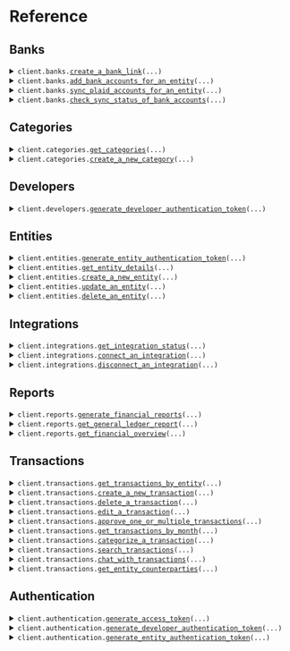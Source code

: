 # Reference
## Banks
<details><summary><code>client.banks.<a href="src/openledger/banks/client.py">create_a_bank_link</a>(...)</code></summary>
<dl>
<dd>

#### 📝 Description

<dl>
<dd>

<dl>
<dd>

Creates a new Plaid link token for connecting a bank account
</dd>
</dl>
</dd>
</dl>

#### 🔌 Usage

<dl>
<dd>

<dl>
<dd>

```python
from openledger import OpenLedgerClient

client = OpenLedgerClient(
    token="YOUR_TOKEN",
)
client.banks.create_a_bank_link(
    entity_id="ent_123456",
)

```
</dd>
</dl>
</dd>
</dl>

#### ⚙️ Parameters

<dl>
<dd>

<dl>
<dd>

**entity_id:** `str` — The ID of the entity to create the link token for
    
</dd>
</dl>

<dl>
<dd>

**request_options:** `typing.Optional[RequestOptions]` — Request-specific configuration.
    
</dd>
</dl>
</dd>
</dl>


</dd>
</dl>
</details>

<details><summary><code>client.banks.<a href="src/openledger/banks/client.py">add_bank_accounts_for_an_entity</a>(...)</code></summary>
<dl>
<dd>

#### 📝 Description

<dl>
<dd>

<dl>
<dd>

Adds bank accounts to an entity using a Plaid public token obtained from the Plaid Link interface
</dd>
</dl>
</dd>
</dl>

#### 🔌 Usage

<dl>
<dd>

<dl>
<dd>

```python
from openledger import OpenLedgerClient

client = OpenLedgerClient(
    token="YOUR_TOKEN",
)
client.banks.add_bank_accounts_for_an_entity(
    entity_id="entityId",
    public_token="public_token",
)

```
</dd>
</dl>
</dd>
</dl>

#### ⚙️ Parameters

<dl>
<dd>

<dl>
<dd>

**entity_id:** `str` — The ID of the entity to add bank accounts for
    
</dd>
</dl>

<dl>
<dd>

**public_token:** `str` — The public token obtained from Plaid Link
    
</dd>
</dl>

<dl>
<dd>

**request_options:** `typing.Optional[RequestOptions]` — Request-specific configuration.
    
</dd>
</dl>
</dd>
</dl>


</dd>
</dl>
</details>

<details><summary><code>client.banks.<a href="src/openledger/banks/client.py">sync_plaid_accounts_for_an_entity</a>(...)</code></summary>
<dl>
<dd>

#### 📝 Description

<dl>
<dd>

<dl>
<dd>

Synchronizes transaction data for all connected Plaid accounts belonging to an entity
</dd>
</dl>
</dd>
</dl>

#### 🔌 Usage

<dl>
<dd>

<dl>
<dd>

```python
from openledger import OpenLedgerClient

client = OpenLedgerClient(
    token="YOUR_TOKEN",
)
client.banks.sync_plaid_accounts_for_an_entity(
    entity_id="entityId",
)

```
</dd>
</dl>
</dd>
</dl>

#### ⚙️ Parameters

<dl>
<dd>

<dl>
<dd>

**entity_id:** `str` 
    
</dd>
</dl>

<dl>
<dd>

**request_options:** `typing.Optional[RequestOptions]` — Request-specific configuration.
    
</dd>
</dl>
</dd>
</dl>


</dd>
</dl>
</details>

<details><summary><code>client.banks.<a href="src/openledger/banks/client.py">check_sync_status_of_bank_accounts</a>(...)</code></summary>
<dl>
<dd>

#### 📝 Description

<dl>
<dd>

<dl>
<dd>

Check the synchronization status of bank accounts for an entity
</dd>
</dl>
</dd>
</dl>

#### 🔌 Usage

<dl>
<dd>

<dl>
<dd>

```python
from openledger import OpenLedgerClient

client = OpenLedgerClient(
    token="YOUR_TOKEN",
)
client.banks.check_sync_status_of_bank_accounts(
    entity_id="entityId",
)

```
</dd>
</dl>
</dd>
</dl>

#### ⚙️ Parameters

<dl>
<dd>

<dl>
<dd>

**entity_id:** `str` — The ID of the entity to check sync status for
    
</dd>
</dl>

<dl>
<dd>

**request_options:** `typing.Optional[RequestOptions]` — Request-specific configuration.
    
</dd>
</dl>
</dd>
</dl>


</dd>
</dl>
</details>

## Categories
<details><summary><code>client.categories.<a href="src/openledger/categories/client.py">get_categories</a>(...)</code></summary>
<dl>
<dd>

#### 📝 Description

<dl>
<dd>

<dl>
<dd>

Retrieves all categories
</dd>
</dl>
</dd>
</dl>

#### 🔌 Usage

<dl>
<dd>

<dl>
<dd>

```python
from openledger import OpenLedgerClient

client = OpenLedgerClient(
    token="YOUR_TOKEN",
)
client.categories.get_categories(
    entity_id="entityId",
)

```
</dd>
</dl>
</dd>
</dl>

#### ⚙️ Parameters

<dl>
<dd>

<dl>
<dd>

**entity_id:** `str` — The ID of the entity
    
</dd>
</dl>

<dl>
<dd>

**request_options:** `typing.Optional[RequestOptions]` — Request-specific configuration.
    
</dd>
</dl>
</dd>
</dl>


</dd>
</dl>
</details>

<details><summary><code>client.categories.<a href="src/openledger/categories/client.py">create_a_new_category</a>(...)</code></summary>
<dl>
<dd>

#### 📝 Description

<dl>
<dd>

<dl>
<dd>

Creates a new category for the specified entity
</dd>
</dl>
</dd>
</dl>

#### 🔌 Usage

<dl>
<dd>

<dl>
<dd>

```python
from openledger import OpenLedgerClient

client = OpenLedgerClient(
    token="YOUR_TOKEN",
)
client.categories.create_a_new_category(
    entity_id="entityId",
    name="name",
    type="ASSET",
)

```
</dd>
</dl>
</dd>
</dl>

#### ⚙️ Parameters

<dl>
<dd>

<dl>
<dd>

**entity_id:** `str` — The ID of the entity to create the category for
    
</dd>
</dl>

<dl>
<dd>

**name:** `str` — The name of the category
    
</dd>
</dl>

<dl>
<dd>

**type:** `PostV1CategoriesRequestType` 

The type of category. Must be one of:
* ASSET - For asset accounts
* LIABILITY - For liability accounts
* EQUITY - For equity accounts
* REVENUE - For revenue accounts
* EXPENSE - For expense accounts
    
</dd>
</dl>

<dl>
<dd>

**sub_type_code:** `typing.Optional[int]` — Optional subtype code for the category
    
</dd>
</dl>

<dl>
<dd>

**request_options:** `typing.Optional[RequestOptions]` — Request-specific configuration.
    
</dd>
</dl>
</dd>
</dl>


</dd>
</dl>
</details>

## Developers
<details><summary><code>client.developers.<a href="src/openledger/developers/client.py">generate_developer_authentication_token</a>(...)</code></summary>
<dl>
<dd>

#### 📝 Description

<dl>
<dd>

<dl>
<dd>

Generates a JWT token for developer authentication
</dd>
</dl>
</dd>
</dl>

#### 🔌 Usage

<dl>
<dd>

<dl>
<dd>

```python
from openledger import OpenLedgerClient

client = OpenLedgerClient(
    token="YOUR_TOKEN",
)
client.developers.generate_developer_authentication_token(
    developer_id="developerId",
    api_key="apiKey",
)

```
</dd>
</dl>
</dd>
</dl>

#### ⚙️ Parameters

<dl>
<dd>

<dl>
<dd>

**developer_id:** `str` — The ID of the developer
    
</dd>
</dl>

<dl>
<dd>

**api_key:** `str` — The API key for the developer
    
</dd>
</dl>

<dl>
<dd>

**request_options:** `typing.Optional[RequestOptions]` — Request-specific configuration.
    
</dd>
</dl>
</dd>
</dl>


</dd>
</dl>
</details>

## Entities
<details><summary><code>client.entities.<a href="src/openledger/entities/client.py">generate_entity_authentication_token</a>(...)</code></summary>
<dl>
<dd>

#### 📝 Description

<dl>
<dd>

<dl>
<dd>

Generates a JWT token for entity authentication
</dd>
</dl>
</dd>
</dl>

#### 🔌 Usage

<dl>
<dd>

<dl>
<dd>

```python
from openledger import OpenLedgerClient

client = OpenLedgerClient(
    token="YOUR_TOKEN",
)
client.entities.generate_entity_authentication_token(
    entity_id="entityId",
    api_key="apiKey",
    developer_id="developerId",
)

```
</dd>
</dl>
</dd>
</dl>

#### ⚙️ Parameters

<dl>
<dd>

<dl>
<dd>

**entity_id:** `str` — The ID of the entity
    
</dd>
</dl>

<dl>
<dd>

**api_key:** `str` — The API key for the entity
    
</dd>
</dl>

<dl>
<dd>

**developer_id:** `str` — The ID of the developer
    
</dd>
</dl>

<dl>
<dd>

**request_options:** `typing.Optional[RequestOptions]` — Request-specific configuration.
    
</dd>
</dl>
</dd>
</dl>


</dd>
</dl>
</details>

<details><summary><code>client.entities.<a href="src/openledger/entities/client.py">get_entity_details</a>(...)</code></summary>
<dl>
<dd>

#### 📝 Description

<dl>
<dd>

<dl>
<dd>

Retrieves details for a specific entity
</dd>
</dl>
</dd>
</dl>

#### 🔌 Usage

<dl>
<dd>

<dl>
<dd>

```python
from openledger import OpenLedgerClient

client = OpenLedgerClient(
    token="YOUR_TOKEN",
)
client.entities.get_entity_details()

```
</dd>
</dl>
</dd>
</dl>

#### ⚙️ Parameters

<dl>
<dd>

<dl>
<dd>

**entity_id:** `typing.Optional[str]` — ID of the entity to retrieve
    
</dd>
</dl>

<dl>
<dd>

**request_options:** `typing.Optional[RequestOptions]` — Request-specific configuration.
    
</dd>
</dl>
</dd>
</dl>


</dd>
</dl>
</details>

<details><summary><code>client.entities.<a href="src/openledger/entities/client.py">create_a_new_entity</a>(...)</code></summary>
<dl>
<dd>

#### 📝 Description

<dl>
<dd>

<dl>
<dd>

Creates a new entity with the provided details
</dd>
</dl>
</dd>
</dl>

#### 🔌 Usage

<dl>
<dd>

<dl>
<dd>

```python
from openledger import OpenLedgerClient

client = OpenLedgerClient(
    token="YOUR_TOKEN",
)
client.entities.create_a_new_entity(
    developer_id="{{developerId}}",
)

```
</dd>
</dl>
</dd>
</dl>

#### ⚙️ Parameters

<dl>
<dd>

<dl>
<dd>

**developer_id:** `str` — ID of the developer creating the entity
    
</dd>
</dl>

<dl>
<dd>

**external_id:** `typing.Optional[str]` — External identifier for the entity
    
</dd>
</dl>

<dl>
<dd>

**legal_name:** `typing.Optional[str]` — Legal name of the entity
    
</dd>
</dl>

<dl>
<dd>

**tin:** `typing.Optional[str]` — Tax Identification Number
    
</dd>
</dl>

<dl>
<dd>

**us_state:** `typing.Optional[str]` — US state code
    
</dd>
</dl>

<dl>
<dd>

**entity_type:** `typing.Optional[str]` — Type of entity
    
</dd>
</dl>

<dl>
<dd>

**phone_number:** `typing.Optional[str]` — Contact phone number
    
</dd>
</dl>

<dl>
<dd>

**status:** `typing.Optional[str]` — Current status of the entity
    
</dd>
</dl>

<dl>
<dd>

**clerk_id:** `typing.Optional[str]` — Clerk ID (alternative to developerId)
    
</dd>
</dl>

<dl>
<dd>

**date_created:** `typing.Optional[dt.datetime]` — When the entity was created
    
</dd>
</dl>

<dl>
<dd>

**instance_id:** `typing.Optional[str]` — ID of the instance to associate with the entity
    
</dd>
</dl>

<dl>
<dd>

**request_options:** `typing.Optional[RequestOptions]` — Request-specific configuration.
    
</dd>
</dl>
</dd>
</dl>


</dd>
</dl>
</details>

<details><summary><code>client.entities.<a href="src/openledger/entities/client.py">update_an_entity</a>(...)</code></summary>
<dl>
<dd>

#### 📝 Description

<dl>
<dd>

<dl>
<dd>

Updates an existing entity's details
</dd>
</dl>
</dd>
</dl>

#### 🔌 Usage

<dl>
<dd>

<dl>
<dd>

```python
from openledger import OpenLedgerClient

client = OpenLedgerClient(
    token="YOUR_TOKEN",
)
client.entities.update_an_entity(
    entity_id="entityId",
)

```
</dd>
</dl>
</dd>
</dl>

#### ⚙️ Parameters

<dl>
<dd>

<dl>
<dd>

**entity_id:** `str` — ID of the entity to update
    
</dd>
</dl>

<dl>
<dd>

**external_id:** `typing.Optional[str]` — External identifier for the entity
    
</dd>
</dl>

<dl>
<dd>

**legal_name:** `typing.Optional[str]` — Legal name of the entity
    
</dd>
</dl>

<dl>
<dd>

**tin:** `typing.Optional[str]` — Tax Identification Number
    
</dd>
</dl>

<dl>
<dd>

**us_state:** `typing.Optional[str]` — US state code
    
</dd>
</dl>

<dl>
<dd>

**entity_type:** `typing.Optional[str]` — Type of entity
    
</dd>
</dl>

<dl>
<dd>

**phone_number:** `typing.Optional[str]` — Contact phone number
    
</dd>
</dl>

<dl>
<dd>

**status:** `typing.Optional[str]` — Current status of the entity
    
</dd>
</dl>

<dl>
<dd>

**request_options:** `typing.Optional[RequestOptions]` — Request-specific configuration.
    
</dd>
</dl>
</dd>
</dl>


</dd>
</dl>
</details>

<details><summary><code>client.entities.<a href="src/openledger/entities/client.py">delete_an_entity</a>(...)</code></summary>
<dl>
<dd>

#### 📝 Description

<dl>
<dd>

<dl>
<dd>

Deletes an existing entity and its associated data
</dd>
</dl>
</dd>
</dl>

#### 🔌 Usage

<dl>
<dd>

<dl>
<dd>

```python
from openledger import OpenLedgerClient

client = OpenLedgerClient(
    token="YOUR_TOKEN",
)
client.entities.delete_an_entity(
    entity_id="entityId",
)

```
</dd>
</dl>
</dd>
</dl>

#### ⚙️ Parameters

<dl>
<dd>

<dl>
<dd>

**entity_id:** `str` — ID of the entity to delete
    
</dd>
</dl>

<dl>
<dd>

**request_options:** `typing.Optional[RequestOptions]` — Request-specific configuration.
    
</dd>
</dl>
</dd>
</dl>


</dd>
</dl>
</details>

## Integrations
<details><summary><code>client.integrations.<a href="src/openledger/integrations/client.py">get_integration_status</a>(...)</code></summary>
<dl>
<dd>

#### 📝 Description

<dl>
<dd>

<dl>
<dd>

Retrieves the status of all integrations for an entity
</dd>
</dl>
</dd>
</dl>

#### 🔌 Usage

<dl>
<dd>

<dl>
<dd>

```python
from openledger import OpenLedgerClient

client = OpenLedgerClient(
    token="YOUR_TOKEN",
)
client.integrations.get_integration_status(
    entity_id="entityId",
)

```
</dd>
</dl>
</dd>
</dl>

#### ⚙️ Parameters

<dl>
<dd>

<dl>
<dd>

**entity_id:** `str` — The ID of the entity to get integration status for
    
</dd>
</dl>

<dl>
<dd>

**request_options:** `typing.Optional[RequestOptions]` — Request-specific configuration.
    
</dd>
</dl>
</dd>
</dl>


</dd>
</dl>
</details>

<details><summary><code>client.integrations.<a href="src/openledger/integrations/client.py">connect_an_integration</a>(...)</code></summary>
<dl>
<dd>

#### 📝 Description

<dl>
<dd>

<dl>
<dd>

Initiates the connection process for a third-party integration using the Unified API
</dd>
</dl>
</dd>
</dl>

#### 🔌 Usage

<dl>
<dd>

<dl>
<dd>

```python
from openledger import OpenLedgerClient

client = OpenLedgerClient(
    token="YOUR_TOKEN",
)
client.integrations.connect_an_integration(
    provider="quickbooks",
    entity_id="entityId",
)

```
</dd>
</dl>
</dd>
</dl>

#### ⚙️ Parameters

<dl>
<dd>

<dl>
<dd>

**provider:** `str` — The integration provider (e.g., quickbooks, xero)
    
</dd>
</dl>

<dl>
<dd>

**entity_id:** `str` — The ID of the entity to connect the integration for
    
</dd>
</dl>

<dl>
<dd>

**connection_type:** `typing.Optional[str]` — The type of connection to establish (used as scope in Unified API)
    
</dd>
</dl>

<dl>
<dd>

**request_options:** `typing.Optional[RequestOptions]` — Request-specific configuration.
    
</dd>
</dl>
</dd>
</dl>


</dd>
</dl>
</details>

<details><summary><code>client.integrations.<a href="src/openledger/integrations/client.py">disconnect_an_integration</a>(...)</code></summary>
<dl>
<dd>

#### 📝 Description

<dl>
<dd>

<dl>
<dd>

Disconnects an existing integration for an entity by removing it from the Unified Connections table
</dd>
</dl>
</dd>
</dl>

#### 🔌 Usage

<dl>
<dd>

<dl>
<dd>

```python
from openledger import OpenLedgerClient

client = OpenLedgerClient(
    token="YOUR_TOKEN",
)
client.integrations.disconnect_an_integration(
    entity_id="entityId",
    integration_type="integrationType",
)

```
</dd>
</dl>
</dd>
</dl>

#### ⚙️ Parameters

<dl>
<dd>

<dl>
<dd>

**entity_id:** `str` — The ID of the entity that owns the integration
    
</dd>
</dl>

<dl>
<dd>

**integration_type:** `str` — The type of integration to disconnect (must match connectionType in Unified Connections)
    
</dd>
</dl>

<dl>
<dd>

**request_options:** `typing.Optional[RequestOptions]` — Request-specific configuration.
    
</dd>
</dl>
</dd>
</dl>


</dd>
</dl>
</details>

## Reports
<details><summary><code>client.reports.<a href="src/openledger/reports/client.py">generate_financial_reports</a>(...)</code></summary>
<dl>
<dd>

#### 📝 Description

<dl>
<dd>

<dl>
<dd>

Generates comprehensive financial statements for an entity, including balance sheet, income statement, and cash flow statement
</dd>
</dl>
</dd>
</dl>

#### 🔌 Usage

<dl>
<dd>

<dl>
<dd>

```python
from openledger import OpenLedgerClient

client = OpenLedgerClient(
    token="YOUR_TOKEN",
)
client.reports.generate_financial_reports(
    entity_id="entityId",
)

```
</dd>
</dl>
</dd>
</dl>

#### ⚙️ Parameters

<dl>
<dd>

<dl>
<dd>

**entity_id:** `str` — The ID of the entity to generate reports for
    
</dd>
</dl>

<dl>
<dd>

**month:** `typing.Optional[int]` — Month number (1-12) for the report period
    
</dd>
</dl>

<dl>
<dd>

**year:** `typing.Optional[int]` — Year for the report period (e.g., 2024)
    
</dd>
</dl>

<dl>
<dd>

**type:** `typing.Optional[GetV1ReportsGenerateRequestType]` — Type of report to generate
    
</dd>
</dl>

<dl>
<dd>

**ledger_id:** `typing.Optional[str]` — Optional ledger ID (if not provided, will use entityId)
    
</dd>
</dl>

<dl>
<dd>

**request_options:** `typing.Optional[RequestOptions]` — Request-specific configuration.
    
</dd>
</dl>
</dd>
</dl>


</dd>
</dl>
</details>

<details><summary><code>client.reports.<a href="src/openledger/reports/client.py">get_general_ledger_report</a>(...)</code></summary>
<dl>
<dd>

#### 📝 Description

<dl>
<dd>

<dl>
<dd>

Generates a detailed general ledger report with account balances and journal entries
</dd>
</dl>
</dd>
</dl>

#### 🔌 Usage

<dl>
<dd>

<dl>
<dd>

```python
from openledger import OpenLedgerClient

client = OpenLedgerClient(
    token="YOUR_TOKEN",
)
client.reports.get_general_ledger_report(
    entity_id="entityId",
)

```
</dd>
</dl>
</dd>
</dl>

#### ⚙️ Parameters

<dl>
<dd>

<dl>
<dd>

**entity_id:** `str` — The ID of the entity to generate the report for
    
</dd>
</dl>

<dl>
<dd>

**month:** `typing.Optional[int]` — Month number (1-12) for the report period
    
</dd>
</dl>

<dl>
<dd>

**year:** `typing.Optional[int]` — Year for the report period (e.g., 2024)
    
</dd>
</dl>

<dl>
<dd>

**request_options:** `typing.Optional[RequestOptions]` — Request-specific configuration.
    
</dd>
</dl>
</dd>
</dl>


</dd>
</dl>
</details>

<details><summary><code>client.reports.<a href="src/openledger/reports/client.py">get_financial_overview</a>(...)</code></summary>
<dl>
<dd>

#### 📝 Description

<dl>
<dd>

<dl>
<dd>

Retrieves a high-level overview of financial data including balances, trends, and key metrics
</dd>
</dl>
</dd>
</dl>

#### 🔌 Usage

<dl>
<dd>

<dl>
<dd>

```python
from openledger import OpenLedgerClient

client = OpenLedgerClient(
    token="YOUR_TOKEN",
)
client.reports.get_financial_overview(
    entity_id="entityId",
)

```
</dd>
</dl>
</dd>
</dl>

#### ⚙️ Parameters

<dl>
<dd>

<dl>
<dd>

**entity_id:** `str` — The ID of the entity to get the overview for
    
</dd>
</dl>

<dl>
<dd>

**start_date:** `typing.Optional[dt.datetime]` — Start date for the report period
    
</dd>
</dl>

<dl>
<dd>

**end_date:** `typing.Optional[dt.datetime]` — End date for the report period (defaults to current date)
    
</dd>
</dl>

<dl>
<dd>

**interval:** `typing.Optional[GetV1ReportsOverviewRequestInterval]` — Time interval for aggregating data
    
</dd>
</dl>

<dl>
<dd>

**status_filter:** `typing.Optional[GetV1ReportsOverviewRequestStatusFilter]` — Filter transactions by their status
    
</dd>
</dl>

<dl>
<dd>

**request_options:** `typing.Optional[RequestOptions]` — Request-specific configuration.
    
</dd>
</dl>
</dd>
</dl>


</dd>
</dl>
</details>

## Transactions
<details><summary><code>client.transactions.<a href="src/openledger/transactions/client.py">get_transactions_by_entity</a>(...)</code></summary>
<dl>
<dd>

#### 📝 Description

<dl>
<dd>

<dl>
<dd>

Retrieves all transactions for a specific entity with pagination
</dd>
</dl>
</dd>
</dl>

#### 🔌 Usage

<dl>
<dd>

<dl>
<dd>

```python
from openledger import OpenLedgerClient

client = OpenLedgerClient(
    token="YOUR_TOKEN",
)
client.transactions.get_transactions_by_entity(
    entity_id="entityId",
)

```
</dd>
</dl>
</dd>
</dl>

#### ⚙️ Parameters

<dl>
<dd>

<dl>
<dd>

**entity_id:** `str` — The ID of the entity to get transactions for
    
</dd>
</dl>

<dl>
<dd>

**cursor:** `typing.Optional[str]` — Cursor for pagination
    
</dd>
</dl>

<dl>
<dd>

**page_size:** `typing.Optional[int]` — Number of transactions per page
    
</dd>
</dl>

<dl>
<dd>

**request_options:** `typing.Optional[RequestOptions]` — Request-specific configuration.
    
</dd>
</dl>
</dd>
</dl>


</dd>
</dl>
</details>

<details><summary><code>client.transactions.<a href="src/openledger/transactions/client.py">create_a_new_transaction</a>(...)</code></summary>
<dl>
<dd>

#### 📝 Description

<dl>
<dd>

<dl>
<dd>

Creates a new transaction for an entity
</dd>
</dl>
</dd>
</dl>

#### 🔌 Usage

<dl>
<dd>

<dl>
<dd>

```python
from openledger import OpenLedgerClient

client = OpenLedgerClient(
    token="YOUR_TOKEN",
)
client.transactions.create_a_new_transaction(
    entity_id="entityId",
    amount=1.1,
    debit_account_id="debitAccountId",
    credit_account_id="creditAccountId",
)

```
</dd>
</dl>
</dd>
</dl>

#### ⚙️ Parameters

<dl>
<dd>

<dl>
<dd>

**entity_id:** `str` — The ID of the entity to create the transaction for
    
</dd>
</dl>

<dl>
<dd>

**amount:** `float` — The amount of the transaction
    
</dd>
</dl>

<dl>
<dd>

**debit_account_id:** `str` — ID of the account to debit
    
</dd>
</dl>

<dl>
<dd>

**credit_account_id:** `str` — ID of the account to credit
    
</dd>
</dl>

<dl>
<dd>

**date:** `typing.Optional[dt.datetime]` — When the transaction occurred (defaults to current time if not provided)
    
</dd>
</dl>

<dl>
<dd>

**currency:** `typing.Optional[str]` — The currency of the transaction
    
</dd>
</dl>

<dl>
<dd>

**description:** `typing.Optional[str]` — Description of the transaction
    
</dd>
</dl>

<dl>
<dd>

**status:** `typing.Optional[PostV1TransactionsRequestStatus]` — Status of the transaction
    
</dd>
</dl>

<dl>
<dd>

**metadata:** `typing.Optional[typing.Dict[str, typing.Optional[typing.Any]]]` — Additional transaction metadata
    
</dd>
</dl>

<dl>
<dd>

**request_options:** `typing.Optional[RequestOptions]` — Request-specific configuration.
    
</dd>
</dl>
</dd>
</dl>


</dd>
</dl>
</details>

<details><summary><code>client.transactions.<a href="src/openledger/transactions/client.py">delete_a_transaction</a>(...)</code></summary>
<dl>
<dd>

#### 📝 Description

<dl>
<dd>

<dl>
<dd>

Deletes an existing transaction
</dd>
</dl>
</dd>
</dl>

#### 🔌 Usage

<dl>
<dd>

<dl>
<dd>

```python
from openledger import OpenLedgerClient

client = OpenLedgerClient(
    token="YOUR_TOKEN",
)
client.transactions.delete_a_transaction(
    entity_id="entityId",
    transaction_id="transactionId",
)

```
</dd>
</dl>
</dd>
</dl>

#### ⚙️ Parameters

<dl>
<dd>

<dl>
<dd>

**entity_id:** `str` — The ID of the entity that owns the transaction
    
</dd>
</dl>

<dl>
<dd>

**transaction_id:** `str` — The ID of the transaction to delete
    
</dd>
</dl>

<dl>
<dd>

**request_options:** `typing.Optional[RequestOptions]` — Request-specific configuration.
    
</dd>
</dl>
</dd>
</dl>


</dd>
</dl>
</details>

<details><summary><code>client.transactions.<a href="src/openledger/transactions/client.py">edit_a_transaction</a>(...)</code></summary>
<dl>
<dd>

#### 📝 Description

<dl>
<dd>

<dl>
<dd>

Edit an existing transaction by updating its accounts and/or description
</dd>
</dl>
</dd>
</dl>

#### 🔌 Usage

<dl>
<dd>

<dl>
<dd>

```python
from openledger import OpenLedgerClient

client = OpenLedgerClient(
    token="YOUR_TOKEN",
)
client.transactions.edit_a_transaction(
    id="id",
)

```
</dd>
</dl>
</dd>
</dl>

#### ⚙️ Parameters

<dl>
<dd>

<dl>
<dd>

**id:** `str` — The ID of the transaction to edit
    
</dd>
</dl>

<dl>
<dd>

**debit_account_id:** `typing.Optional[str]` — ID of the account to debit (optional if credit_account_id is provided)
    
</dd>
</dl>

<dl>
<dd>

**credit_account_id:** `typing.Optional[str]` — ID of the account to credit (optional if debit_account_id is provided)
    
</dd>
</dl>

<dl>
<dd>

**description:** `typing.Optional[str]` — New description for the transaction
    
</dd>
</dl>

<dl>
<dd>

**request_options:** `typing.Optional[RequestOptions]` — Request-specific configuration.
    
</dd>
</dl>
</dd>
</dl>


</dd>
</dl>
</details>

<details><summary><code>client.transactions.<a href="src/openledger/transactions/client.py">approve_one_or_multiple_transactions</a>(...)</code></summary>
<dl>
<dd>

#### 📝 Description

<dl>
<dd>

<dl>
<dd>

Approve pending transactions by posting them to the ledger. Supports both single and batch transaction approval.
</dd>
</dl>
</dd>
</dl>

#### 🔌 Usage

<dl>
<dd>

<dl>
<dd>

```python
from openledger import OpenLedgerClient

client = OpenLedgerClient(
    token="YOUR_TOKEN",
)
client.transactions.approve_one_or_multiple_transactions(
    entity_id="entityId",
    request="tx_1234567890abcdef",
)

```
</dd>
</dl>
</dd>
</dl>

#### ⚙️ Parameters

<dl>
<dd>

<dl>
<dd>

**entity_id:** `str` — The ID of the entity that owns the transactions
    
</dd>
</dl>

<dl>
<dd>

**request:** `PutV1TransactionsApproveRequestBody` 
    
</dd>
</dl>

<dl>
<dd>

**request_options:** `typing.Optional[RequestOptions]` — Request-specific configuration.
    
</dd>
</dl>
</dd>
</dl>


</dd>
</dl>
</details>

<details><summary><code>client.transactions.<a href="src/openledger/transactions/client.py">get_transactions_by_month</a>(...)</code></summary>
<dl>
<dd>

#### 📝 Description

<dl>
<dd>

<dl>
<dd>

Retrieve monthly transaction summaries for an entity
</dd>
</dl>
</dd>
</dl>

#### 🔌 Usage

<dl>
<dd>

<dl>
<dd>

```python
from openledger import OpenLedgerClient

client = OpenLedgerClient(
    token="YOUR_TOKEN",
)
client.transactions.get_transactions_by_month(
    entity_id="entityId",
)

```
</dd>
</dl>
</dd>
</dl>

#### ⚙️ Parameters

<dl>
<dd>

<dl>
<dd>

**entity_id:** `str` — The ID of the entity
    
</dd>
</dl>

<dl>
<dd>

**request_options:** `typing.Optional[RequestOptions]` — Request-specific configuration.
    
</dd>
</dl>
</dd>
</dl>


</dd>
</dl>
</details>

<details><summary><code>client.transactions.<a href="src/openledger/transactions/client.py">categorize_a_transaction</a>(...)</code></summary>
<dl>
<dd>

#### 📝 Description

<dl>
<dd>

<dl>
<dd>

Assign a category to a transaction
</dd>
</dl>
</dd>
</dl>

#### 🔌 Usage

<dl>
<dd>

<dl>
<dd>

```python
from openledger import OpenLedgerClient

client = OpenLedgerClient(
    token="YOUR_TOKEN",
)
client.transactions.categorize_a_transaction(
    entity_id="entityId",
    transaction_id="transactionId",
    category_id="categoryId",
)

```
</dd>
</dl>
</dd>
</dl>

#### ⚙️ Parameters

<dl>
<dd>

<dl>
<dd>

**entity_id:** `str` — The ID of the entity that owns the transaction
    
</dd>
</dl>

<dl>
<dd>

**transaction_id:** `str` — The ID of the transaction to categorize
    
</dd>
</dl>

<dl>
<dd>

**category_id:** `str` — The ID of the category to assign
    
</dd>
</dl>

<dl>
<dd>

**request_options:** `typing.Optional[RequestOptions]` — Request-specific configuration.
    
</dd>
</dl>
</dd>
</dl>


</dd>
</dl>
</details>

<details><summary><code>client.transactions.<a href="src/openledger/transactions/client.py">search_transactions</a>(...)</code></summary>
<dl>
<dd>

#### 📝 Description

<dl>
<dd>

<dl>
<dd>

Search for transactions using various filters and text search
</dd>
</dl>
</dd>
</dl>

#### 🔌 Usage

<dl>
<dd>

<dl>
<dd>

```python
from openledger import OpenLedgerClient

client = OpenLedgerClient(
    token="YOUR_TOKEN",
)
client.transactions.search_transactions(
    entity_id="entityId",
)

```
</dd>
</dl>
</dd>
</dl>

#### ⚙️ Parameters

<dl>
<dd>

<dl>
<dd>

**entity_id:** `str` — The ID of the entity to search transactions for
    
</dd>
</dl>

<dl>
<dd>

**query:** `typing.Optional[str]` — Text to search in transaction descriptions
    
</dd>
</dl>

<dl>
<dd>

**filters:** `typing.Optional[PostV1TransactionsSearchRequestFilters]` 
    
</dd>
</dl>

<dl>
<dd>

**page:** `typing.Optional[int]` — Page number for pagination
    
</dd>
</dl>

<dl>
<dd>

**limit:** `typing.Optional[int]` — Number of items per page
    
</dd>
</dl>

<dl>
<dd>

**request_options:** `typing.Optional[RequestOptions]` — Request-specific configuration.
    
</dd>
</dl>
</dd>
</dl>


</dd>
</dl>
</details>

<details><summary><code>client.transactions.<a href="src/openledger/transactions/client.py">chat_with_transactions</a>(...)</code></summary>
<dl>
<dd>

#### 📝 Description

<dl>
<dd>

<dl>
<dd>

Interact with transactions using natural language
</dd>
</dl>
</dd>
</dl>

#### 🔌 Usage

<dl>
<dd>

<dl>
<dd>

```python
from openledger import OpenLedgerClient

client = OpenLedgerClient(
    token="YOUR_TOKEN",
)
client.transactions.chat_with_transactions(
    entity_id="entityId",
    prompt="prompt",
)

```
</dd>
</dl>
</dd>
</dl>

#### ⚙️ Parameters

<dl>
<dd>

<dl>
<dd>

**entity_id:** `str` — The ID of the entity to chat about transactions for
    
</dd>
</dl>

<dl>
<dd>

**prompt:** `str` — The natural language prompt
    
</dd>
</dl>

<dl>
<dd>

**history:** `typing.Optional[str]` — JSON string of conversation history
    
</dd>
</dl>

<dl>
<dd>

**context_data:** `typing.Optional[str]` — JSON string of additional context data
    
</dd>
</dl>

<dl>
<dd>

**custom_prompt:** `typing.Optional[str]` — Custom prompt to use instead of the main prompt
    
</dd>
</dl>

<dl>
<dd>

**stream:** `typing.Optional[str]` — Whether to stream the response
    
</dd>
</dl>

<dl>
<dd>

**request_options:** `typing.Optional[RequestOptions]` — Request-specific configuration.
    
</dd>
</dl>
</dd>
</dl>


</dd>
</dl>
</details>

<details><summary><code>client.transactions.<a href="src/openledger/transactions/client.py">get_entity_counterparties</a>(...)</code></summary>
<dl>
<dd>

#### 📝 Description

<dl>
<dd>

<dl>
<dd>

Get all counterparties for an entity with their transaction history and aggregated data
</dd>
</dl>
</dd>
</dl>

#### 🔌 Usage

<dl>
<dd>

<dl>
<dd>

```python
from openledger import OpenLedgerClient

client = OpenLedgerClient(
    token="YOUR_TOKEN",
)
client.transactions.get_entity_counterparties(
    entity_id="entityId",
)

```
</dd>
</dl>
</dd>
</dl>

#### ⚙️ Parameters

<dl>
<dd>

<dl>
<dd>

**entity_id:** `str` — The ID of the entity
    
</dd>
</dl>

<dl>
<dd>

**cursor:** `typing.Optional[str]` — Cursor for pagination
    
</dd>
</dl>

<dl>
<dd>

**page_size:** `typing.Optional[int]` — Number of counterparties per page
    
</dd>
</dl>

<dl>
<dd>

**request_options:** `typing.Optional[RequestOptions]` — Request-specific configuration.
    
</dd>
</dl>
</dd>
</dl>


</dd>
</dl>
</details>

## Authentication
<details><summary><code>client.authentication.<a href="src/openledger/authentication/client.py">generate_access_token</a>(...)</code></summary>
<dl>
<dd>

#### 📝 Description

<dl>
<dd>

<dl>
<dd>

Generates a JWT access token for any user type with a unified request format
</dd>
</dl>
</dd>
</dl>

#### 🔌 Usage

<dl>
<dd>

<dl>
<dd>

```python
from openledger import OpenLedgerClient

client = OpenLedgerClient(
    token="YOUR_TOKEN",
)
client.authentication.generate_access_token(
    user_type="developer",
    id="id",
    api_key="apiKey",
)

```
</dd>
</dl>
</dd>
</dl>

#### ⚙️ Parameters

<dl>
<dd>

<dl>
<dd>

**user_type:** `PostV1AuthTokensRequestUserType` — The type of user requesting authentication
    
</dd>
</dl>

<dl>
<dd>

**id:** `str` — The ID of the user (developerId for developers, entityId for entities, userId for admins)
    
</dd>
</dl>

<dl>
<dd>

**api_key:** `str` — The API key for authentication
    
</dd>
</dl>

<dl>
<dd>

**developer_id:** `typing.Optional[str]` — Required for entity userType - the developer ID that owns the entity
    
</dd>
</dl>

<dl>
<dd>

**request_options:** `typing.Optional[RequestOptions]` — Request-specific configuration.
    
</dd>
</dl>
</dd>
</dl>


</dd>
</dl>
</details>

<details><summary><code>client.authentication.<a href="src/openledger/authentication/client.py">generate_developer_authentication_token</a>(...)</code></summary>
<dl>
<dd>

#### 📝 Description

<dl>
<dd>

<dl>
<dd>

Generates a JWT token for developer authentication
</dd>
</dl>
</dd>
</dl>

#### 🔌 Usage

<dl>
<dd>

<dl>
<dd>

```python
from openledger import OpenLedgerClient

client = OpenLedgerClient(
    token="YOUR_TOKEN",
)
client.authentication.generate_developer_authentication_token(
    developer_id="developerId",
    api_key="apiKey",
)

```
</dd>
</dl>
</dd>
</dl>

#### ⚙️ Parameters

<dl>
<dd>

<dl>
<dd>

**developer_id:** `str` — The ID of the developer
    
</dd>
</dl>

<dl>
<dd>

**api_key:** `str` — The API key for the developer
    
</dd>
</dl>

<dl>
<dd>

**request_options:** `typing.Optional[RequestOptions]` — Request-specific configuration.
    
</dd>
</dl>
</dd>
</dl>


</dd>
</dl>
</details>

<details><summary><code>client.authentication.<a href="src/openledger/authentication/client.py">generate_entity_authentication_token</a>(...)</code></summary>
<dl>
<dd>

#### 📝 Description

<dl>
<dd>

<dl>
<dd>

Generates a JWT token for entity authentication
</dd>
</dl>
</dd>
</dl>

#### 🔌 Usage

<dl>
<dd>

<dl>
<dd>

```python
from openledger import OpenLedgerClient

client = OpenLedgerClient(
    token="YOUR_TOKEN",
)
client.authentication.generate_entity_authentication_token(
    entity_id="entityId",
    api_key="apiKey",
    developer_id="developerId",
)

```
</dd>
</dl>
</dd>
</dl>

#### ⚙️ Parameters

<dl>
<dd>

<dl>
<dd>

**entity_id:** `str` — The ID of the entity
    
</dd>
</dl>

<dl>
<dd>

**api_key:** `str` — The API key for the entity
    
</dd>
</dl>

<dl>
<dd>

**developer_id:** `str` — The ID of the developer
    
</dd>
</dl>

<dl>
<dd>

**request_options:** `typing.Optional[RequestOptions]` — Request-specific configuration.
    
</dd>
</dl>
</dd>
</dl>


</dd>
</dl>
</details>


